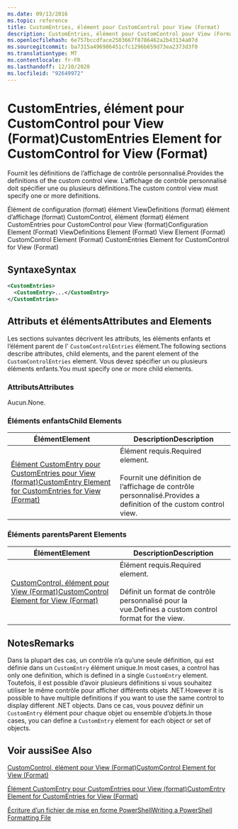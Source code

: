 ```yaml
---
ms.date: 09/13/2016
ms.topic: reference
title: CustomEntries, élément pour CustomControl pour View (Format)
description: CustomEntries, élément pour CustomControl pour View (Format)
ms.openlocfilehash: 6e757bccdface2503667f8786462a2b43134a07d
ms.sourcegitcommit: ba7315a496986451cfc1296b659d73ea2373d3f0
ms.translationtype: MT
ms.contentlocale: fr-FR
ms.lasthandoff: 12/10/2020
ms.locfileid: "92649972"
---
```

# <a name="customentries-element-for-customcontrol-for-view-format"></a><span data-ttu-id="d074e-103">CustomEntries, élément pour CustomControl pour View (Format)</span><span class="sxs-lookup"><span data-stu-id="d074e-103">CustomEntries Element for CustomControl for View (Format)</span></span>

<span data-ttu-id="d074e-104">Fournit les définitions de l’affichage de contrôle personnalisé.</span><span class="sxs-lookup"><span data-stu-id="d074e-104">Provides the definitions of the custom control view.</span></span> <span data-ttu-id="d074e-105">L’affichage de contrôle personnalisé doit spécifier une ou plusieurs définitions.</span><span class="sxs-lookup"><span data-stu-id="d074e-105">The custom control view must specify one or more definitions.</span></span>

<span data-ttu-id="d074e-106">Élément de configuration (format) élément ViewDefinitions (format) élément d’affichage (format) CustomControl, élément (format) élément CustomEntries pour CustomControl pour View (format)</span><span class="sxs-lookup"><span data-stu-id="d074e-106">Configuration Element (Format) ViewDefinitions Element (Format) View Element (Format) CustomControl Element (Format) CustomEntries Element for CustomControl for View (Format)</span></span>

## <a name="syntax"></a><span data-ttu-id="d074e-107">Syntaxe</span><span class="sxs-lookup"><span data-stu-id="d074e-107">Syntax</span></span>

```xml
<CustomEntries>
  <CustomEntry>...</CustomEntry>
</CustomEntries>
```

## <a name="attributes-and-elements"></a><span data-ttu-id="d074e-108">Attributs et éléments</span><span class="sxs-lookup"><span data-stu-id="d074e-108">Attributes and Elements</span></span>

<span data-ttu-id="d074e-109">Les sections suivantes décrivent les attributs, les éléments enfants et l’élément parent de l' `CustomControlEntries` élément.</span><span class="sxs-lookup"><span data-stu-id="d074e-109">The following sections describe attributes, child elements, and the parent element of the `CustomControlEntries` element.</span></span> <span data-ttu-id="d074e-110">Vous devez spécifier un ou plusieurs éléments enfants.</span><span class="sxs-lookup"><span data-stu-id="d074e-110">You must specify one or more child elements.</span></span>

### <a name="attributes"></a><span data-ttu-id="d074e-111">Attributs</span><span class="sxs-lookup"><span data-stu-id="d074e-111">Attributes</span></span>

<span data-ttu-id="d074e-112">Aucun.</span><span class="sxs-lookup"><span data-stu-id="d074e-112">None.</span></span>

### <a name="child-elements"></a><span data-ttu-id="d074e-113">Éléments enfants</span><span class="sxs-lookup"><span data-stu-id="d074e-113">Child Elements</span></span>

|<span data-ttu-id="d074e-114">Élément</span><span class="sxs-lookup"><span data-stu-id="d074e-114">Element</span></span>|<span data-ttu-id="d074e-115">Description</span><span class="sxs-lookup"><span data-stu-id="d074e-115">Description</span></span>|
|-------------|-----------------|
|[<span data-ttu-id="d074e-116">Élément CustomEntry pour CustomEntries pour View (format)</span><span class="sxs-lookup"><span data-stu-id="d074e-116">CustomEntry Element for CustomEntries for View (Format)</span></span>](./customentry-element-for-customentries-for-customcontrol-for-view-format.md)|<span data-ttu-id="d074e-117">Élément requis.</span><span class="sxs-lookup"><span data-stu-id="d074e-117">Required element.</span></span><br /><br /> <span data-ttu-id="d074e-118">Fournit une définition de l’affichage de contrôle personnalisé.</span><span class="sxs-lookup"><span data-stu-id="d074e-118">Provides a definition of the custom control view.</span></span>|

### <a name="parent-elements"></a><span data-ttu-id="d074e-119">Éléments parents</span><span class="sxs-lookup"><span data-stu-id="d074e-119">Parent Elements</span></span>

|<span data-ttu-id="d074e-120">Élément</span><span class="sxs-lookup"><span data-stu-id="d074e-120">Element</span></span>|<span data-ttu-id="d074e-121">Description</span><span class="sxs-lookup"><span data-stu-id="d074e-121">Description</span></span>|
|-------------|-----------------|
|[<span data-ttu-id="d074e-122">CustomControl, élément pour View (Format)</span><span class="sxs-lookup"><span data-stu-id="d074e-122">CustomControl Element for View (Format)</span></span>](./customcontrol-element-for-view-format.md)|<span data-ttu-id="d074e-123">Élément requis.</span><span class="sxs-lookup"><span data-stu-id="d074e-123">Required element.</span></span><br /><br /> <span data-ttu-id="d074e-124">Définit un format de contrôle personnalisé pour la vue.</span><span class="sxs-lookup"><span data-stu-id="d074e-124">Defines a custom control format for the view.</span></span>|

## <a name="remarks"></a><span data-ttu-id="d074e-125">Notes</span><span class="sxs-lookup"><span data-stu-id="d074e-125">Remarks</span></span>

<span data-ttu-id="d074e-126">Dans la plupart des cas, un contrôle n’a qu’une seule définition, qui est définie dans un `CustomEntry` élément unique.</span><span class="sxs-lookup"><span data-stu-id="d074e-126">In most cases, a control has only one definition, which is defined in a single `CustomEntry` element.</span></span> <span data-ttu-id="d074e-127">Toutefois, il est possible d’avoir plusieurs définitions si vous souhaitez utiliser le même contrôle pour afficher différents objets .NET.</span><span class="sxs-lookup"><span data-stu-id="d074e-127">However it is possible to have multiple definitions if you want to use the same control to display different .NET objects.</span></span> <span data-ttu-id="d074e-128">Dans ce cas, vous pouvez définir un `CustomEntry` élément pour chaque objet ou ensemble d’objets.</span><span class="sxs-lookup"><span data-stu-id="d074e-128">In those cases, you can define a `CustomEntry` element for each object or set of objects.</span></span>

## <a name="see-also"></a><span data-ttu-id="d074e-129">Voir aussi</span><span class="sxs-lookup"><span data-stu-id="d074e-129">See Also</span></span>

[<span data-ttu-id="d074e-130">CustomControl, élément pour View (Format)</span><span class="sxs-lookup"><span data-stu-id="d074e-130">CustomControl Element for View (Format)</span></span>](./customcontrol-element-for-view-format.md)

[<span data-ttu-id="d074e-131">Élément CustomEntry pour CustomEntries pour View (format)</span><span class="sxs-lookup"><span data-stu-id="d074e-131">CustomEntry Element for CustomEntries for View (Format)</span></span>](./customentry-element-for-customentries-for-customcontrol-for-view-format.md)

[<span data-ttu-id="d074e-132">Écriture d’un fichier de mise en forme PowerShell</span><span class="sxs-lookup"><span data-stu-id="d074e-132">Writing a PowerShell Formatting File</span></span>](./writing-a-powershell-formatting-file.md)
